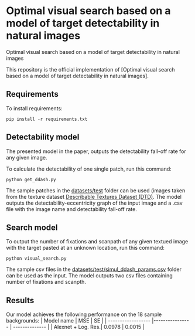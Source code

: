 # Optimal visual search based on a model of target detectability in natural images

Optimal visual search based on a model of target detectability in natural images

This repository is the official implementation of [Optimal visual search based on a model of target detectability in natural images]. 

## Requirements

To install requirements:
```setup
pip install -r requirements.txt
```

## Detectability model
The presented model in the paper, outputs the detectability fall-off rate for any given image. 

To calculate the detectability of one single patch, run this command:
```produce the detectavility graphs
python get_ddash.py
```
The sample patches in the [datasets/test]() folder can be used (images taken from the texture dataset [Describable Textures Dataset (DTD)](https://www.robots.ox.ac.uk/~vgg/data/dtd/). The model outputs the detectability-eccentricity graph of the input image and a .csv file with the image name and detectability fall-off rate. 

## Search model
To output the number of fixations and scanpath of any given textued image with the target pasted at an unknown location, run this command:
```produce the detectavility graphs
python visual_search.py
```
The sample csv files in the [datasets/test/simul_ddash_params.csv]() folder can be used as the input. The model outputs two csv files containing number of fixations and scanpth. 

## Results

Our model achieves the following performance on the 18 sample backgrounds:
| Model name         |       MSE       |         SE     |
| ------------------ |---------------- | -------------- |
| Alexnet + Log. Res.|      0.0978     |      0.0015    |





